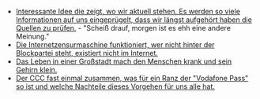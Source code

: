 * [Interessante Idee die zeigt, wo wir aktuell stehen. Es werden so viele Informationen auf uns eingeprügelt, dass wir längst aufgehört haben die Quellen zu prüfen.](https://blog.fefe.de/?ts=a49bc24a) - "Scheiß drauf, morgen ist es ehh eine andere Meinung."
* [Die Internetzensurmaschine funktioniert, wer nicht hinter der Blockpartei steht, existiert nicht im Internet.](https://twitter.com/gruene_jugend/status/955175310475038721)
* [Das Leben in einer Großstadt mach den Menschen krank und sein Gehirn klein.](http://www.danisch.de/blog/2018/01/21/berlin-schrumpft-hirn/)
* [Der CCC fast einmal zusammen, was für ein Ranz der "Vodafone Pass" so ist und welche Nachteile dieses Vorgehen für uns alle hat.](https://www.ccc.de/de/updates/2018/vodafonepass)
